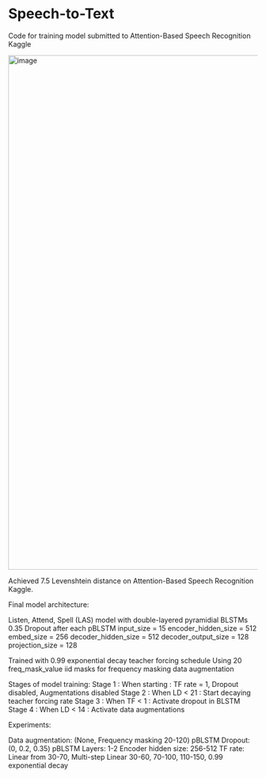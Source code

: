 # Speech-to-Text
Code for training model submitted to Attention-Based Speech Recognition Kaggle

<img width="1040" alt="image" src="https://user-images.githubusercontent.com/57874328/207713930-5fb1e0f9-3fda-4f4d-b7ec-da445ecc2572.png">

Achieved 7.5 Levenshtein distance on Attention-Based Speech Recognition Kaggle.

Final model architecture:

Listen, Attend, Spell (LAS) model
with double-layered pyramidial BLSTMs
0.35 Dropout after each pBLSTM
input_size = 15
encoder_hidden_size = 512
embed_size = 256
decoder_hidden_size = 512
decoder_output_size = 128
projection_size = 128

Trained with 0.99 exponential decay teacher forcing schedule
Using 20 freq_mask_value iid masks for frequency masking data augmentation

Stages of model training:
Stage 1 : When starting : TF rate = 1, Dropout disabled, Augmentations disabled
Stage 2 : When LD < 21  : Start decaying teacher forcing rate
Stage 3 : When TF < 1   : Activate dropout in BLSTM
Stage 4 : When LD < 14  : Activate data augmentations

Experiments:

Data augmentation: (None, Frequency masking 20-120)
pBLSTM Dropout: (0, 0.2, 0.35)
pBLSTM Layers: 1-2
Encoder hidden size: 256-512
TF rate: Linear from 30-70, Multi-step Linear 30-60, 70-100, 110-150, 0.99 exponential decay

